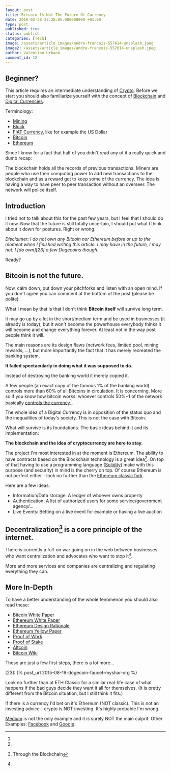 ```yaml
---
layout: post
title: Bitcoin Is Not The Future Of Currency
date: 2018-02-28 22:28:05.000000000 +01:00
type: post
published: true
status: publish
categories: [Tech]
image: /assets/article_images/andre-francois-557614-unsplash.jpeg
image2: /assets/article_images/andre-francois-557614-unsplash.jpeg
author: Valentino Urbano
comment_id: 12
---
```


## Beginner?

This article requires an intermediate understanding of [Crypto][3]. Before we start you should also familiarize yourself with the concept of [Blockchain][6] and [Digital Currencies][7].

Terminology:

- [Mining][18]
- [Block][19]
- [FIAT Currency][20], like for example the US Dollar
- [Bitcoin][4]
- [Ethereum][5]

Since I know for a fact that half of you didn't read any of it a really quick and dumb recap:

The blockchain holds all the records of previous transactions. Miners are people who use their computing power to add new transactions to the blockchain and as a reward get to keep some of the currency. The idea is having a way to have peer to peer transaction without an overseer. The network will police itself.

## Introduction

I tried not to talk about this for the past few years, but I feel that I should do it now. Now that the future is still totally uncertain, I should put what I think about it down for postures. Right or wrong.

_Disclaimer: I do not own any Bitcoin nor Ethereum before or up to the moment when I finished writing this article. I may have in the future, I may not. I [do own][23] a few Dogecoins though._

Ready?

## Bitcoin is not the future.

Now, calm down, put down your pitchforks and listen with an open mind. If you don't agree you can comment at the bottom of the post (please be polite).

What I mean by that is that I don't think **Bitcoin itself** will survive long term.

It may go up by a lot in the short/medium term and be used in businesses (it already is today), but it won't become the powerhouse everybody thinks it will become and change everything forever. At least not in the way post people think it will.

The main reasons are its design flaws (network fees, limited pool, mining rewards, ...), but more importantly the fact that it has merely recreated the banking system.

**It failed spectacularly in doing what it was supposed to do.**

Instead of destroying the banking world it merely copied it.

A few people (an exact copy of the famous 1% of the banking world) controls more than 60% of all Bitcoins in circulation. It is concerning. More so if you know how bitcoin works: whoever controls 50%+1 of the network basically [controls the currency][8][^1].

The whole idea of a Digital Currency is in opposition of the status quo and the inequalities of today's society. This is not the case with Bitcoin.

What will survive is its foundations. The basic ideas behind it and its implementation:

**The blockchain and the idea of cryptocurrency are here to stay.**

The project I'm most interested in at the moment is Ethereum. The ability to have contracts based on the Blockchain technology is a great idea[^2]. On top of that having to use a programming language ([Solidity][9]) make with this purpose (and security) in mind is the cherry on top. Of course Ethereum is not perfect either - look no further than the [Ethereum classic fork][1].

Here are a few ideas:

- Information/Data storage: A ledger of whoever owns property
- Authentication: A list of authorized users for some service/government agency/...
- Live Events: Betting on a live event for example or having a live auction

## Decentralization[^3] is a core principle of the internet.

There is currently a full-on war going on in the web between businesses who want centralization and advocates who want to stop it[^4].

More and more services and companies are centralizing and regulating everything they can.

## More In-Depth

To have a better understanding of the whole fenomenon you should also read these:

- [Bitcoin White Paper][12]
- [Ethereum White Paper][13]
- [Ethereum Design Rationale][14]
- [Ethereum Yellow Paper][15]
- [Proof of Work][16]
- [Proof of Stake][17]
- [Altcoin][21]
- [Bitcoin Wiki][22]

These are just a few first steps, there is a lot more...

<!-- post_url Medium is taking over the blogging world -->

[1]: https://en.wikipedia.org/wiki/Ethereum_Classic
[2]: https://medium.com
[3]: https://en.wikipedia.org/wiki/Cryptocurrency
[4]: https://bitcoin.org/en/
[5]: https://www.ethereum.org
[6]: https://en.wikipedia.org/wiki/Blockchain
[7]: https://en.wikipedia.org/wiki/Digital_currency
[8]: https://www.investopedia.com/terms/1/51-attack.asp
[9]: https://solidity.readthedocs.io/en/develop/
[10]: https://www.ampproject.org
[11]: https://instantarticles.fb.com
[12]: https://bitcoin.org/bitcoin.pdf
[13]: https://github.com/ethereum/wiki/wiki/White-Paper
[14]: https://github.com/ethereum/wiki/wiki/Design-Rationale
[15]: https://ethereum.github.io/yellowpaper/paper.pdf
[16]: https://en.wikipedia.org/wiki/Proof-of-stake
[17]: https://en.wikipedia.org/wiki/Proof-of-work_system
[18]: https://www.investopedia.com/terms/b/bitcoin-mining.asp
[19]: https://www.investopedia.com/terms/b/block-bitcoin-block.asp
[20]: https://en.wikipedia.org/wiki/Fiat_money
[21]: https://www.investopedia.com/terms/a/altcoin.asp
[22]: https://en.bitcoinwiki.org/wiki/Main_Page

[23]: {% post_url 2015-08-19-dogecoin-faucet-myshar-org %}

[^1]:

  Look no further than at ETH Classic for a similar real-life case of what happens if the bad guys decide they want it all for themselves. (It is pretty different from the Bitcoin situation, but I still think it fits.)

[^2]:

  If there is a currency I'd bet on it's Ethereum (NOT classic). This is not an investing advice - crypto is NOT investing. It's highly probable I'm wrong.

[^3]: Through the Blockchain
[^4]:

  [Medium][2] is not the only example and it is surely NOT the main culprit. Other Examples: [Facebook][11] and [Google][10].
